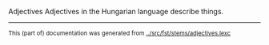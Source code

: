 Adjectives
Adjectives in the Hungarian language describe things.


* * *
<small>This (part of) documentation was generated from [../src/fst/stems/adjectives.lexc](http://github.com/giellalt/lang-hun/blob/main/../src/fst/stems/adjectives.lexc)</small>